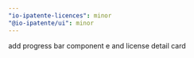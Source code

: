 ```yaml
---
"io-ipatente-licences": minor
"@io-ipatente/ui": minor
---
```


add progress bar component e and license detail card
